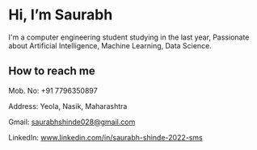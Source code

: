 # Hi, I’m Saurabh 
 I'm a computer engineering student studying in the last year, Passionate about Artificial Intelligence, Machine Learning, Data Science. 
 
 ## How to reach me 
 Mob. No: +91 7796350897
 
Address: Yeola, Nasik, Maharashtra

Gmail: saurabhshinde028@gmail.com

LinkedIn: www.linkedin.com/in/saurabh-shinde-2022-sms

